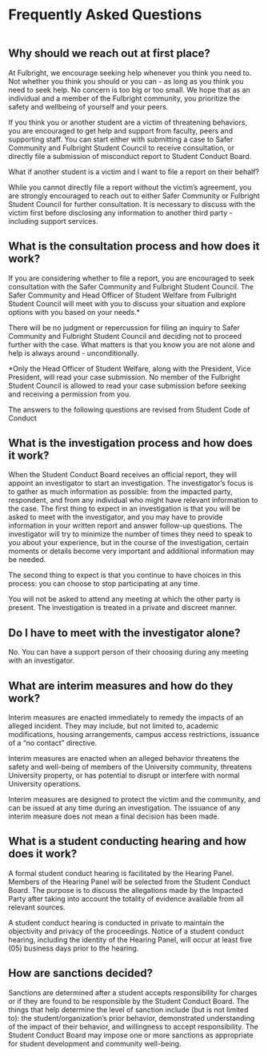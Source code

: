 # Frequently Asked Questions

```{contents}
```

## Why should we reach out at first place?  

At Fulbright, we encourage seeking help whenever you think you need to. Not whether you think you should or you can - as long as you think you need to seek help. No concern is too big or too small. We hope that as an individual and a member of the Fulbright community, you prioritize the safety and wellbeing of yourself and your peers.  

If you think you or another student are a victim of threatening behaviors, you are encouraged to get help and support from faculty, peers and supporting staff. You can start either with submitting a case to Safer Community and Fulbright Student Council to receive consultation, or directly file a submission of misconduct report to Student Conduct Board. 

What if another student is a victim and I want to file a report on their behalf? 

While you cannot directly file a report without the victim’s agreement, you are strongly encouraged to reach out to either Safer Community or Fulbright Student Council for further consultation. It is necessary to discuss with the victim first before disclosing any information to another third party - including support services. 

## What is the consultation process and how does it work?  

If you are considering whether to file a report, you are encouraged to seek consultation with the Safer Community and Fulbright Student Council. The Safer Community and Head Officer of Student Welfare from Fulbright Student Council will meet with you to discuss your situation and explore options with you based on your needs.*   

There will be no judgment or  repercussion for filing an inquiry to Safer Community and Fulbright Student Council and deciding not to proceed further with the case. What matters is that you know you are not alone and help is always around - unconditionally. 

*Only the Head Officer of Student Welfare, along with the President, Vice President, will read your case submission. No member of the Fulbright Student Council is allowed to read your case submission before seeking and receiving a permission from you. 

The answers to the following questions are revised from Student Code of Conduct 

## What is the investigation process and how does it work?  

When the Student Conduct Board receives an official report, they will appoint an investigator to start an investigation. The investigator’s focus is to gather as much information as possible: from the impacted party, respondent, and from any individual who might have relevant information to the case. The first thing to expect in an investigation is that you will be asked to meet with the investigator, and you may have to provide information in your written report and answer follow-up questions. The investigator will try to minimize the number of times they need to speak to you about your experience, but in the course of the investigation, certain moments or details become very important and additional information may be needed. 

The second thing to expect is that you continue to have choices in this process: you can choose to stop participating at any time. 

You will not be asked to attend any meeting at which the other party is present. The investigation is treated in a private and discreet manner.  

## Do I have to meet with the investigator alone?  

No. You can have a support person of their choosing during any meeting with an investigator.  

## What are interim measures and how do they work?    

Interim measures are enacted immediately to remedy the impacts of an alleged incident. They may include, but not limited to, academic modifications, housing arrangements, campus access restrictions, issuance of a “no contact” directive.  

Interim measures are enacted when an alleged behavior threatens the safety and well-being of members of the University community, threatens University property, or has potential to disrupt or interfere with normal University operations.  

Interim measures are designed to protect the victim and the community, and can be issued at any time during an investigation. The issuance of any interim measure does not mean a final decision has been made.  

## What is a student conducting hearing and how does it work?  

A formal student conduct hearing is facilitated by the Hearing Panel. Members of the Hearing Panel will be selected from the Student Conduct Board. The purpose is to discuss the allegations made by the Impacted Party after taking into account the totality of evidence available from all relevant sources.  

A student conduct hearing is conducted in private to maintain the objectivity and privacy of the proceedings. Notice of a student conduct hearing, including the identity of the Hearing Panel, will occur at least five (05) business days prior to the hearing. 

## How are sanctions decided? 

Sanctions are determined after a student accepts responsibility for charges or if they are found to be responsible by the Student Conduct Board. The things that help determine the level of sanction include (but is not limited to): the student/organization’s prior behavior, demonstrated understanding of the impact of their behavior, and willingness to accept responsibility. The Student Conduct Board may impose one or more sanctions as appropriate for student development and community well-being. 
